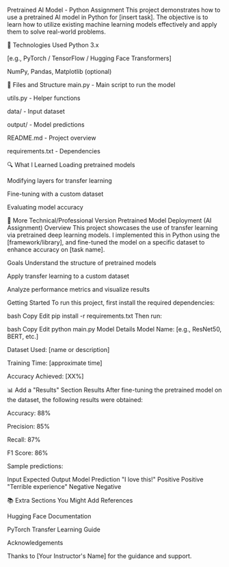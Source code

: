 Pretrained AI Model - Python Assignment
This project demonstrates how to use a pretrained AI model in Python for [insert task]. The objective is to learn how to utilize existing machine learning models effectively and apply them to solve real-world problems.

🔧 Technologies Used
Python 3.x

[e.g., PyTorch / TensorFlow / Hugging Face Transformers]

NumPy, Pandas, Matplotlib (optional)

📁 Files and Structure
main.py - Main script to run the model

utils.py - Helper functions

data/ - Input dataset

output/ - Model predictions

README.md - Project overview

requirements.txt - Dependencies

🔍 What I Learned
Loading pretrained models

Modifying layers for transfer learning

Fine-tuning with a custom dataset

Evaluating model accuracy

🚀 More Technical/Professional Version
Pretrained Model Deployment (AI Assignment)
Overview
This project showcases the use of transfer learning via pretrained deep learning models. I implemented this in Python using the [framework/library], and fine-tuned the model on a specific dataset to enhance accuracy on [task name].

Goals
Understand the structure of pretrained models

Apply transfer learning to a custom dataset

Analyze performance metrics and visualize results

Getting Started
To run this project, first install the required dependencies:

bash
Copy
Edit
pip install -r requirements.txt
Then run:

bash
Copy
Edit
python main.py
Model Details
Model Name: [e.g., ResNet50, BERT, etc.]

Dataset Used: [name or description]

Training Time: [approximate time]

Accuracy Achieved: [XX%]

📊 Add a "Results" Section
Results
After fine-tuning the pretrained model on the dataset, the following results were obtained:

Accuracy: 88%

Precision: 85%

Recall: 87%

F1 Score: 86%

Sample predictions:

Input	Expected Output	Model Prediction
"I love this!"	Positive	Positive
"Terrible experience"	Negative	Negative

📚 Extra Sections You Might Add
References

Hugging Face Documentation

PyTorch Transfer Learning Guide

Acknowledgements

Thanks to [Your Instructor's Name] for the guidance and support.

